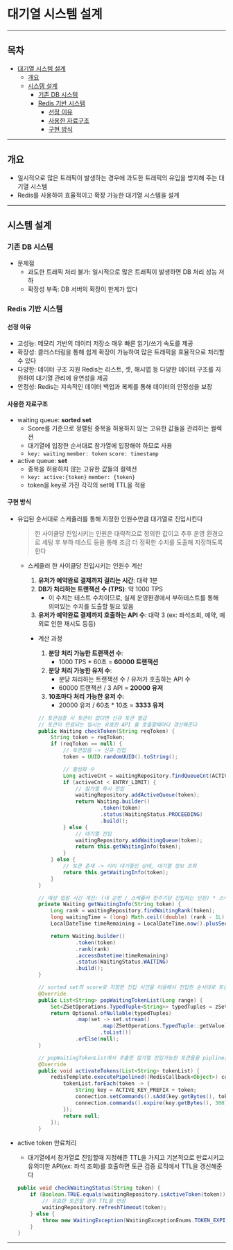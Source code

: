 # 대기열 시스템 설계

--- 
## 목차

- [대기열 시스템 설계](#대기열-시스템-설계)
    * [개요](#개요)
    * [시스템 설계](#시스템-설계)
        + [기존 DB 시스템](#기존-DB-시스템)
        + [Redis 기반 시스템](#Redis-기반-시스템)
            - [선정 이유](#선정-이유)
            - [사용한 자료구조](#사용한-자료구조)
            - [구현 방식](#구현-방식)
---

## 개요

- 일시적으로 많은 트래픽이 발생하는 경우에 과도한 트래픽의 유입을 방지해 주는 대기열 시스템
- Redis를 사용하여 효율적이고 확장 가능한 대기열 시스템을 설계

---

## 시스템 설계

### 기존 DB 시스템

- 문제점
    - 과도한 트래픽 처리 불가: 일시적으로 많은 트래픽이 발생하면 DB 처리 성능 저하
    - 확장성 부족: DB 서버의 확장이 한계가 있다

### Redis 기반 시스템

#### 선정 이유

- 고성능: 메모리 기반의 데이터 저장소 매우 빠른 읽기/쓰기 속도를 제공
- 확장성: 클러스터링을 통해 쉽게 확장이 가능하여 많은 트래픽을 효율적으로 처리할 수 있다
- 다양한: 데이터 구조 지원 Redis는 리스트, 셋, 해시맵 등 다양한 데이터 구조를 지원하여 대기열 관리에 유연성을 제공
- 안정성: Redis는 지속적인 데이터 백업과 복제를 통해 데이터의 안정성을 보장

#### 사용한 자료구조

- waiting queue: **sorted set**
    - Score를 기준으로 정렬된 중복을 허용하지 않는 고유한 값들을 관리하는 컬렉션
    - 대기열에 입장한 순서대로 참가열에 입장해야 하므로 사용
    - `key: waiting` `member: token` `score: timestamp`
- active queue: **set**
    - 중복을 허용하지 않는 고유한 값들의 컬렉션
    - `key: active:{token}` `member: {token}`
    - token을 key로 가진 각각의 set에 TTL을 적용

#### 구현 방식

- 유입된 순서대로 스케쥴러를 통해 지정한 인원수만큼 대기열로 진입시킨다
  > 한 사이클당 진입시키는 인원은 대략적으로 정의한 값이고 추후 운영 환경으로 세팅 후 부하 테스트 등을 통해 조금 더 정확한 수치를 도출해 지정하도록 한다
    - 스케줄러 한 사이클당 진입시키는 인원수 계산
        1. **유저가 예약완료 결제까지 걸리는 시간**: 대략 1분
        2. **DB가 처리하는 트랜잭션 수 (TPS)**: 약 1000 TPS
            - 이 수치는 테스트 수치이므로, 실제 운영환경에서 부하테스트를 통해 의미있는 수치를 도출할 필요 있음
        3. **유저가 예약완료 결제까지 호출하는 API 수**: 대략 3 (ex: 좌석조회, 예약, 예외로 인한 재시도 등등)

        - 계산 과정
            1. **분당 처리 가능한 트랜잭션 수**:
                - 1000 TPS * 60초 = **60000 트랜잭션**
            2. **분당 처리 가능한 유저 수**:
                - 분당 처리하는 트랜잭션 수 / 유저가 호출하는 API 수
                - 60000 트랜잭션 / 3 API = **20000 유저**
            3. **10초마다 처리 가능한 유저 수**:
                - 20000 유저 / 60초 * 10초 = **3333 유저**

            ```java
            // 토큰검증 시 토큰이 없다면 신규 토큰 발급  
            // 토큰이 만료되는 일시는 유효한 API 를 호출할때마다 갱신해준다
            public Waiting checkToken(String reqToken) {  
                String token = reqToken;  
                if (reqToken == null) {  
                    // 토큰없음 -> 신규 진입  
                    token = UUID.randomUUID().toString();  
            
                    // 활성화 수  
                    Long activeCnt = waitingRepository.findQueueCnt(ACTIVE_KEY_PREFIX);  
                    if (activeCnt < ENTRY_LIMIT) {  
                        // 참가열 즉시 진입  
                        waitingRepository.addActiveQueue(token);  
                        return Waiting.builder()  
                                .token(token)  
                                .status(WaitingStatus.PROCEEDING)  
                                .build();  
                    } else {  
                        // 대기열 진입  
                        waitingRepository.addWaitingQueue(token);  
                        return this.getWaitingInfo(token);  
                    }  
                } else {  
                    // 토큰 존재 -> 이미 대기중인 상태, 대기열 정보 조회  
                    return this.getWaitingInfo(token);  
                }  
            }
  
            // 예상 입장 시간 계산: (내 순번 / 스케쥴러 한주기당 진입하는 인원) * 스케쥴러 반복 주기(초)
            private Waiting getWaitingInfo(String token) {  
                Long rank = waitingRepository.findWaitingRank(token);  
                long waitingTime = (long) Math.ceil((double) (rank - 1L) / ENTRY_LIMIT) * 10;  
                LocalDateTime timeRemaining = LocalDateTime.now().plusSeconds(waitingTime);  
            
                return Waiting.builder()  
                        .token(token)  
                        .rank(rank)  
                        .accessDatetime(timeRemaining)  
                        .status(WaitingStatus.WAITING)  
                        .build();  
            }
          
            // sorted set의 score로 지정한 진입 시간을 이용해서 진입한 순서대로 토큰을 pop을 이용하여 별도 삭제로직없이 처리
            @Override  
            public List<String> popWaitingTokenList(Long range) {  
                Set<ZSetOperations.TypedTuple<String>> typedTuples = zSetOperations.popMin(WAITING_KEY, range);  
                return Optional.ofNullable(typedTuples)  
                        .map(set -> set.stream()  
                                .map(ZSetOperations.TypedTuple::getValue)  
                                .toList())  
                        .orElse(null);  
            }
  
            // popWaitingTokenList에서 추출한 참가열 진입가능한 토큰들을 pipline을 이용하여 한번에 추가
            @Override  
            public void activateTokens(List<String> tokenList) {  
                redisTemplate.executePipelined((RedisCallback<Object>) connection -> {  
                    tokenList.forEach(token -> {  
                        String key = ACTIVE_KEY_PREFIX + token;  
                        connection.setCommands().sAdd(key.getBytes(), token.getBytes());  
                        connection.commands().expire(key.getBytes(), 300);  
                    });  
                    return null;  
                });  
            }
            ```

- active token 만료처리
    - 대기열에서 참가열로 진입할때 지정해준 TTL을 가지고 기본적으로 만료시키고 유의미한 API(ex: 좌석 조회)를 호출하면 토큰 검증 로직에서 TTL을 갱신해준다

    ```java
    public void checkWaitingStatus(String token) {
        if (Boolean.TRUE.equals(waitingRepository.isActiveToken(token))) {
            // 유효한 토큰일 경우 TTL을 연장
            waitingRepository.refreshTimeout(token);
        } else {
            throw new WaitingException(WaitingExceptionEnums.TOKEN_EXPIRED);
        }
    }
    ```
---
